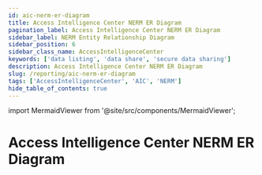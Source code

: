 ```yaml
---
id: aic-nerm-er-diagram
title: Access Intelligence Center NERM ER Diagram
pagination_label: Access Intelligence Center NERM ER Diagram
sidebar_label: NERM Entity Relationship Diagram
sidebar_position: 6
sidebar_class_name: AccessIntelligenceCenter
keywords: ['data listing', 'data share', 'secure data sharing']
description: Access Intelligence Center NERM ER Diagram
slug: /reporting/aic-nerm-er-diagram
tags: ['AccessIntelligenceCenter', 'AIC', 'NERM']
hide_table_of_contents: true
---
```


import MermaidViewer from '@site/src/components/MermaidViewer';

# Access Intelligence Center NERM ER Diagram

<!-- Identity Attributes are to be worked on later because there are no current default values -->

<MermaidViewer diagram='erDiagram
    ASSIGNMENT {
        varchar ASSIGNMENT_PK PK "This is the primary key for the assignment table"
        varchar ASSIGNMENT_ID "This is the assignment id"
        timestamp ASSIGNMENT_CREATED_DATE "This is the assignment created date"
        timestamp ASSIGNMENT_HARD_DELETED "This shows if the assignment was hard deleted or not"
        timestamp ASSIGNMENT_UPDATED_DATE "This is the assignment updated date"
        varchar ASSIGNMENT_NAME "This is the name of the assignment"
        varchar ASSIGNMENT_JOB_CODE "This is the job code for the assignment"
        varchar ASSIGNMENT_COST_CENTER "This is the cost center for the assignment"
        varchar ASSIGNMENT_LOCATION "This is the location of the assignment"
        varchar ASSIGNMENT_DEPARTMENT "This is the department of the assignment"
        varchar ASSIGNMENT_DESCRIPTION "This is a short description for the assignment"
        varchar ASSIGNMENT_SPONSOR "This is the assignment sponsor"
        timestamp ASSIGNMENT_START_DATE "This is the assignment start date"
        timestamp ASSIGNMENT_END_DATE "This is the assignment end date"
        timestamp ASSIGNMENT_SYNC_DATE "This is the assignment sync date"
        varchar DAYS_TO_EXPIRE "This is the number of days till the assignment expires"
    }
    NON_EMPLOYEE {
        varchar NON_EMPLOYEE_PK PK "This is the primary key for the non-employee table"
        varchar ASSIGNMENT_ID "This is the non-employee assignment id"
        boolean HARD_DELETED "This shows if the non-employee was hard deleted or not"
        varchar FIRST_NAME "This is the first name of the non-employee"
        varchar MIDDLE_NAME "This is the middle name of the non-employee"
        varchar LAST_NAME "This is the last name of the non-employee"
        varchar COMPANY_ID "This is the company id of the non-employee"
        varchar BUSINESS_EMAIL "This is the business email of the non-employee"
        varchar BUSINESS_PHONE_NUMBER "This is the business phone number of the non-employee"
        varchar TIME_ZONE "This is the time-zone of the non-employee"
        boolean ELIGIBLE_FOR_REHIRE "This shows if the non-employee is eligible for rehire or not"
        varchar STATUS "This is the status of the non-employee"
        varchar CREATED_DATE "This is the non-employee created date"
        varchar UPDATED_DATE "This is the non-employee updated date"
        varchar SYNC_DATE "This is the non-employee sync date"
        varchar FULL_NAME "This is the non-employee full name"
    }
    ASSIGNMENT ||--o{ NON_EMPLOYEE : "associated to"'></MermaidViewer>